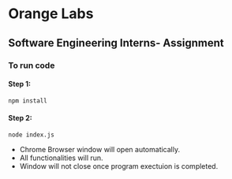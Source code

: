 # Orange Labs

## Software Engineering Interns- Assignment

### To run code

#### Step 1:

```
npm install
```

#### Step 2:

```
node index.js
```

- Chrome Browser window will open automatically.
- All functionalities will run.
- Window will not close once program exectuion is completed.
